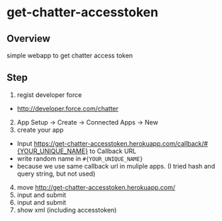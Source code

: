 # get-chatter-accesstoken
## Overview
simple webapp to get chatter access token

## Step
1. regist developer force
 * http://developer.force.com/chatter
2. App Setup -> Create -> Connected Apps -> New
3. create your app
 * Input https://get-chatter-accesstoken.herokuapp.com/callback/#{YOUR_UNIQUE_NAME} to Callback URL
 * write random name in `#{YOUR_UNIQUE_NAME}`
 * because we use same callback url in muliple apps. (I tried hash and query string, but not used)
4. move http://get-chatter-accesstoken.herokuapp.com/
5. input and submit
6. input and submit
7. show xml (including accesstoken)
